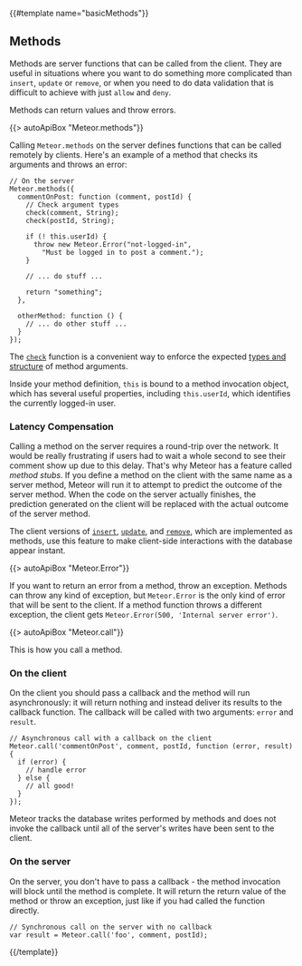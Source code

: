 {{#template name="basicMethods"}}
<h2 id="methods"><span>Methods</span></h2>

Methods are server functions that can be called from the client. They are
useful in situations where you want to do something more complicated than
`insert`, `update` or `remove`, or when you need to do data validation that
is difficult to achieve with just `allow` and `deny`.

Methods can return values and throw errors.

{{> autoApiBox "Meteor.methods"}}

Calling `Meteor.methods` on the server defines functions that can be
called remotely by clients. Here's an example of a method that checks its
arguments and throws an error:

```
// On the server
Meteor.methods({
  commentOnPost: function (comment, postId) {
    // Check argument types
    check(comment, String);
    check(postId, String);

    if (! this.userId) {
      throw new Meteor.Error("not-logged-in",
        "Must be logged in to post a comment.");
    }

    // ... do stuff ...

    return "something";
  },

  otherMethod: function () {
    // ... do other stuff ...
  }
});
```

The [`check`](#check) function is a convenient way to enforce the expected
[types and structure](#matchpatterns) of method arguments.

Inside your method definition, `this` is bound to a method invocation object,
which has several useful properties, including `this.userId`, which
identifies the currently logged-in user.

### Latency Compensation

Calling a method on the server requires a round-trip over the network. It would
be really frustrating if users had to wait a whole second to see their comment
show up due to this delay. That's why Meteor has a feature called _method
stubs_. If you define a method on the client with the same name as a server
method, Meteor will run it to attempt to predict the outcome of the server
method. When the code on the server actually finishes, the prediction generated
on the client will be replaced with the actual outcome of the server method.

The client versions of [`insert`](#insert), [`update`](#update), and
[`remove`](#remove), which are implemented as methods, use this feature to make
client-side interactions with the database appear instant.

{{> autoApiBox "Meteor.Error"}}

If you want to return an error from a method, throw an exception.  Methods can
throw any kind of exception, but `Meteor.Error` is the only kind of error that
will be sent to the client. If a method function throws a different exception,
the client gets `Meteor.Error(500, 'Internal server error')`.

{{> autoApiBox "Meteor.call"}}

This is how you call a method.

### On the client

On the client you should pass a callback and the method will run asynchronously:
it will return nothing and instead deliver its results to the callback function.
The callback will be called with two arguments: `error` and `result`.


```
// Asynchronous call with a callback on the client
Meteor.call('commentOnPost', comment, postId, function (error, result) {
  if (error) {
    // handle error
  } else {
    // all good!
  }
});
```

Meteor tracks the database writes performed by methods and does not invoke the
callback until all of the server's writes have been sent to the client.

### On the server

On the server, you don't have to pass a callback - the method invocation will
block until the method is complete. It will return the return value of the
method or throw an exception, just like if you had called the function directly.

```
// Synchronous call on the server with no callback
var result = Meteor.call('foo', comment, postId);
```

{{/template}}
